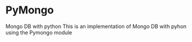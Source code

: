 # PyMongo
Mongo DB with python
This is an implementation of Mongo DB with pyhon using the Pymongo module
